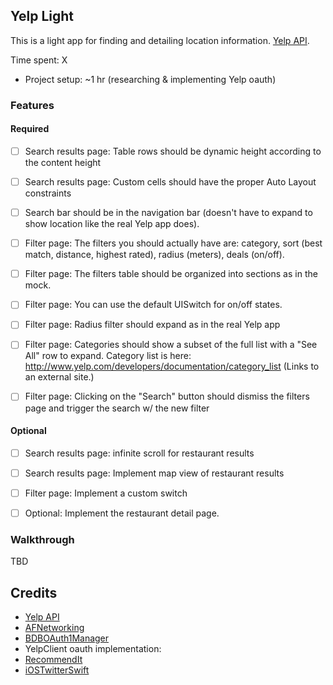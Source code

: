 ## Yelp Light

This is a light app for finding and detailing location information. [Yelp API](http://www.yelp.com/developers).

Time spent: X
* Project setup: ~1 hr (researching & implementing Yelp oauth)

### Features

#### Required

- [ ] Search results page: Table rows should be dynamic height according to the content height
- [ ] Search results page: Custom cells should have the proper Auto Layout constraints
- [ ] Search bar should be in the navigation bar (doesn't have to expand to show location like the real Yelp app does).

- [ ] Filter page: The filters you should actually have are: category, sort (best match, distance, highest rated), radius (meters), deals (on/off).
- [ ] Filter page: The filters table should be organized into sections as in the mock.
- [ ] Filter page: You can use the default UISwitch for on/off states.
- [ ] Filter page: Radius filter should expand as in the real Yelp app
- [ ] Filter page: Categories should show a subset of the full list with a "See All" row to expand. Category list is here: http://www.yelp.com/developers/documentation/category_list (Links to an external site.)
- [ ] Filter page: Clicking on the "Search" button should dismiss the filters page and trigger the search w/ the new filter

#### Optional
- [ ] Search results page: infinite scroll for restaurant results
- [ ] Search results page: Implement map view of restaurant results
- [ ] Filter page: Implement a custom switch
- [ ] Optional: Implement the restaurant detail page.


### Walkthrough
TBD

Credits
---------
* [Yelp API](http://www.yelp.com/developers)
* [AFNetworking](https://github.com/AFNetworking/AFNetworking)
* [BDBOAuth1Manager](https://github.com/bdbergeron/BDBOAuth1Manager)
* YelpClient oauth implementation:
* [RecommendIt](https://github.com/derrickshowers/RecommendIt)
* [iOSTwitterSwift](https://github.com/alexnj/iOSTwitterSwift)